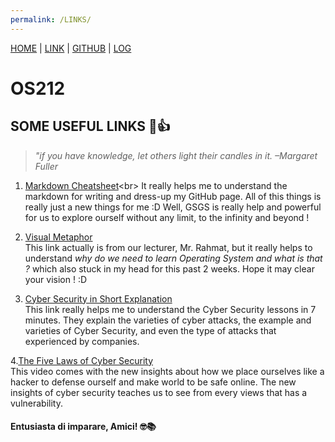 ```yaml
---
permalink: /LINKS/
---  
```


[HOME](https://alyazharr.github.io/os212/) | [LINK](.) | [GITHUB](https://github.com/alyazharr) | [LOG](https://alyazharr.github.io/os212/TXT/mylog.txt)  
# OS212  

## SOME USEFUL LINKS 🔗👍  

> _"if you have knowledge, let others light their candles in it. –Margaret Fuller_  

1. [Markdown Cheatsheet](https://docs.microsoft.com/en-us/azure/devops/project/wiki/markdown-guidance?view=azure-devops#:~:text=a%20new%20paragraph.-,In%20a%20Markdown%20file%20or%20widget%2C%20enter%20two%20spaces%20before,break%2C%20and%20then%20select%20Enter.)<br>
It really helps me to understand the markdown for writing and dress-up my GitHub page. All of this things is really just a new things for me :D Well, GSGS is really help and powerful for us to explore ourself without any limit, to the infinity and beyond !  

2. [Visual Metaphor](https://www.youtube.com/playlist?list=PLqoiDr4YpRdm_nzFhCDuj74P8ul5z7SdO)  
This link actually is from our lecturer, Mr. Rahmat, but it really helps to understand *why do we need to learn Operating System and what is that ?* which also stuck in my head for this past 2 weeks. Hope it may clear your vision ! :D  
  
3. [Cyber Security in Short Explanation](https://youtu.be/inWWhr5tnEA)  
This link really helps me to understand the Cyber Security lessons in 7 minutes. They explain the varieties of cyber attacks, the example and varieties of Cyber Security, and even the type of attacks that experienced by companies.  
  
4.[The Five Laws of Cyber Security](https://youtu.be/_nVq7f26-Uo)  
This video comes with the new insights about how we place ourselves like a hacker to defense ourself and make world to be safe online. The new insights of cyber security teaches us to see from every views that has a vulnerability.  

 
#### Entusiasta di imparare, Amici! 🤓📚
